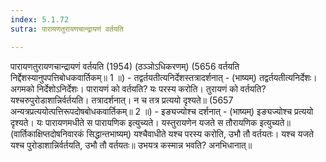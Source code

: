 ```yaml
---
index: 5.1.72
sutra: पारायणतुरायणचान्द्रायणं वर्तयति

---
```

पारायणतुरायणचान्द्रायणं वर्तयति (1954) (ठञ्ञोऽधिकरणम्) (5656 वर्तयति निर्द्देशस्यानुपपत्तिबोधकवार्तिकम्॥ 1 ॥) - तद्वर्तयतीत्यनिर्देशस्तत्रादर्शनात् - (भाष्यम्) तद्वर्तयतीत्यनिर्देशः। अगमको निर्देशोऽनिर्देशः। पारायणं को वर्तयति? यः परस्य करोति। तुरायणं को वर्तयति? यश्चरुपुरोडाशान्निर्वर्तयति। तत्रादर्शनात्। न च तत्र प्रत्ययो दृश्यते॥ (5657 अन्यत्रप्रत्ययोत्पत्तिरूपदोषबोधकवार्तिकम्॥ 2 ॥) - इङ्यज्योश्च दर्शनात् - (भाष्यम्) इङ्यज्योश्च प्रत्ययो दृश्यते। यः पारायणमधीते स पारायणिक इत्युच्यते। यस्तुरायणेन यजते स तौरायणिक इत्युच्यते॥ (वार्तिकाक्षिप्तदोषनिवारकं सिद्धान्तभाष्यम्) यश्चैवाधीते यश्च परस्य करोति, उभौ तौ वर्तयतः। यश्च यजते यश्च पुरोडाशान्निर्वर्तयति, उभौ तौ वर्तयतः॥ उभयत्र कस्मान्न भवति? अनभिधानात्॥